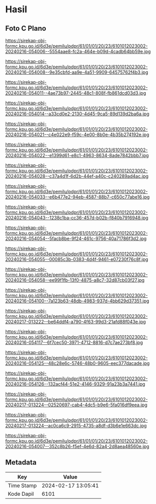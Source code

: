 # Hasil

## Foto C Plano

https://sirekap-obj-formc.kpu.go.id/6d3e/pemilu/pdpr/61/01/01/20/23/6101012023002-20240216-054006--5554aae8-fc2a-464e-b09d-4cadb64bb59e.jpg

https://sirekap-obj-formc.kpu.go.id/6d3e/pemilu/pdpr/61/01/01/20/23/6101012023002-20240216-054008--9e35cbfd-aa9e-4a51-9909-64575762f4b3.jpg

https://sirekap-obj-formc.kpu.go.id/6d3e/pemilu/pdpr/61/01/01/20/23/6101012023002-20240216-054011--4ae73b97-2445-48c1-808f-fb861dcd03d3.jpg

https://sirekap-obj-formc.kpu.go.id/6d3e/pemilu/pdpr/61/01/01/20/23/6101012023002-20240216-054014--a33cd0e2-2130-4d45-9ca5-89d139d2ba6a.jpg

https://sirekap-obj-formc.kpu.go.id/6d3e/pemilu/pdpr/61/01/01/20/23/6101012023002-20240216-054021--c4e022e9-f59c-4e00-8b0e-4b35b274192e.jpg

https://sirekap-obj-formc.kpu.go.id/6d3e/pemilu/pdpr/61/01/01/20/23/6101012023002-20240216-054022--e1399d61-e8c1-4963-8634-8ade7842bbb7.jpg

https://sirekap-obj-formc.kpu.go.id/6d3e/pemilu/pdpr/61/01/01/20/23/6101012023002-20240216-054028--c37a4d1f-6d2b-44ef-a40c-c240289ad4ac.jpg

https://sirekap-obj-formc.kpu.go.id/6d3e/pemilu/pdpr/61/01/01/20/23/6101012023002-20240216-054033--e6b477e2-94eb-4587-88b7-c650c77abe16.jpg

https://sirekap-obj-formc.kpu.go.id/6d3e/pemilu/pdpr/61/01/01/20/23/6101012023002-20240216-054043--1238c1ba-cc36-457d-b02b-f840b7916948.jpg

https://sirekap-obj-formc.kpu.go.id/6d3e/pemilu/pdpr/61/01/01/20/23/6101012023002-20240216-054054--5facb8be-9f24-461c-9756-40a71786f3d2.jpg

https://sirekap-obj-formc.kpu.go.id/6d3e/pemilu/pdpr/61/01/01/20/23/6101012023002-20240216-054055--00085c3b-0383-4d4f-9461-e07230f76c8f.jpg

https://sirekap-obj-formc.kpu.go.id/6d3e/pemilu/pdpr/61/01/01/20/23/6101012023002-20240216-054058--ee99f1fb-13f0-4875-a8c7-32d87cb03f27.jpg

https://sirekap-obj-formc.kpu.go.id/6d3e/pemilu/pdpr/61/01/01/20/23/6101012023002-20240216-054100--7a123b63-48db-4983-937d-4bb629d37351.jpg

https://sirekap-obj-formc.kpu.go.id/6d3e/pemilu/pdpr/61/01/01/20/23/6101012023002-20240217-013222--be64ddf4-a790-4f63-99d3-21afd88f043e.jpg

https://sirekap-obj-formc.kpu.go.id/6d3e/pemilu/pdpr/61/01/01/20/23/6101012023002-20240216-054117--6f7cec50-3971-4712-8816-d7c7ae273bf8.jpg

https://sirekap-obj-formc.kpu.go.id/6d3e/pemilu/pdpr/61/01/01/20/23/6101012023002-20240216-054125--48c28e6c-5746-48b0-9605-eec377dacade.jpg

https://sirekap-obj-formc.kpu.go.id/6d3e/pemilu/pdpr/61/01/01/20/23/6101012023002-20240216-054126--132acf44-51e2-4146-9329-91a23b3a7441.jpg

https://sirekap-obj-formc.kpu.go.id/6d3e/pemilu/pdpr/61/01/01/20/23/6101012023002-20240217-013224--02520697-cab4-4dc5-b9e6-5fa016df9eea.jpg

https://sirekap-obj-formc.kpu.go.id/6d3e/pemilu/pdpr/61/01/01/20/23/6101012023002-20240217-013224--ac0ca6c9-2915-4735-a8df-d3b6e1e663dc.jpg

https://sirekap-obj-formc.kpu.go.id/6d3e/pemilu/pdpr/61/01/01/20/23/6101012023002-20240216-054007--352c8b26-f5ef-4e6d-82a4-2d8aea48560e.jpg


## Metadata

| Key        | Value               |
| ---------- | ------------------- |
| Time Stamp | 2024-02-17 13:05:41 |
| Kode Dapil | 6101                |



